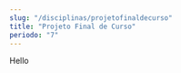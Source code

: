```yaml
---
slug: "/disciplinas/projetofinaldecurso"
title: "Projeto Final de Curso"
periodo: "7"
---
```


Hello
